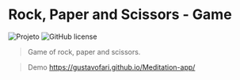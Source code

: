 # Rock, Paper and Scissors - Game

![Projeto](https://img.shields.io/badge/gustavofari-RPS%20Game-red)
![GitHub license](https://img.shields.io/github/license/GustavoFari/RPS-Game) 


> Game of rock, paper and scissors.


> Demo https://gustavofari.github.io/Meditation-app/
